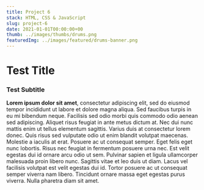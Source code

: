 ```yaml
---
title: Project 6
stack: HTML, CSS & JavaScript
slug: project-6
date: 2021-01-01T00:00:00+00
thumb: ../images/thumbs/drums.png
featuredImg: ../images/featured/drums-banner.png
---
```


# Test Title

### Test Subtitle

**Lorem ipsum dolor sit amet**, consectetur adipiscing elit, sed do eiusmod tempor incididunt ut labore et dolore magna aliqua. Sed faucibus turpis in eu mi bibendum neque. Facilisis sed odio morbi quis commodo odio aenean sed adipiscing. Aliquet risus feugiat in ante metus dictum at. Nec dui nunc mattis enim ut tellus elementum sagittis. Varius duis at consectetur lorem donec. Quis risus sed vulputate odio ut enim blandit volutpat maecenas. Molestie a iaculis at erat. Posuere ac ut consequat semper. Eget felis eget nunc lobortis. Risus nec feugiat in fermentum posuere urna nec. Est velit egestas dui id ornare arcu odio ut sem. Pulvinar sapien et ligula ullamcorper malesuada proin libero nunc. Sagittis vitae et leo duis ut diam. Lacus vel facilisis volutpat est velit egestas dui id. Tortor posuere ac ut consequat semper viverra nam libero. Tincidunt ornare massa eget egestas purus viverra. Nulla pharetra diam sit amet.

